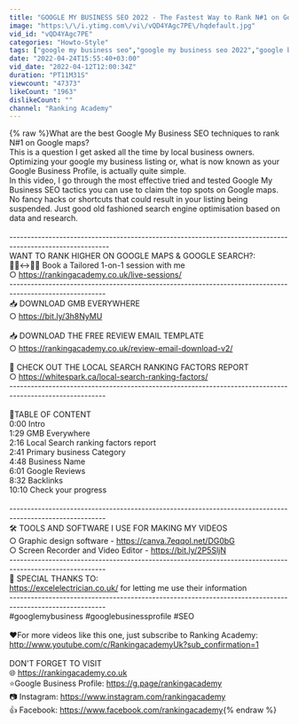 ```yaml
---
title: "GOOGLE MY BUSINESS SEO 2022 - The Fastest Way to Rank N#1 on Google Maps"
image: "https:\/\/i.ytimg.com\/vi\/vQD4YAgc7PE\/hqdefault.jpg"
vid_id: "vQD4YAgc7PE"
categories: "Howto-Style"
tags: ["google my business seo","google my business seo 2022","google business profile seo"]
date: "2022-04-24T15:55:40+03:00"
vid_date: "2022-04-12T12:00:34Z"
duration: "PT11M31S"
viewcount: "47373"
likeCount: "1963"
dislikeCount: ""
channel: "Ranking Academy"
---
```

{% raw %}What are the best Google My Business SEO techniques to rank N#1 on Google maps?  <br />This is a question I get asked all the time by local business owners. <br />Optimizing your google my business listing or, what is now known as your Google Business Profile, is actually quite simple.  <br />In this video, I go through the most effective tried and tested Google My Business SEO tactics you can use to claim the top spots on Google maps.<br />No fancy hacks or shortcuts that could result in your listing being suspended. Just good old fashioned search engine optimisation based on data and research.   <br /><br />----------------------------------------------------------------------------------------------------------<br />WANT TO RANK HIGHER ON GOOGLE MAPS &amp; GOOGLE SEARCH?:<br />👨‍💼↔️👨‍💼 Book a Tailored 1-on-1 session with me <br />○ <a rel="nofollow" target="blank" href="https://rankingacademy.co.uk/live-sessions/">https://rankingacademy.co.uk/live-sessions/</a><br />---------------------------------------------------------------------------------------------------------<br />📥 DOWNLOAD GMB EVERYWHERE<br />○ <a rel="nofollow" target="blank" href="https://bit.ly/3h8NyMU">https://bit.ly/3h8NyMU</a><br /><br />📥 DOWNLOAD THE FREE REVIEW EMAIL TEMPLATE<br />○ <a rel="nofollow" target="blank" href="https://rankingacademy.co.uk/review-email-download-v2/">https://rankingacademy.co.uk/review-email-download-v2/</a><br /><br />👀 CHECK OUT THE LOCAL SEARCH RANKING FACTORS REPORT<br />○ <a rel="nofollow" target="blank" href="https://whitespark.ca/local-search-ranking-factors/">https://whitespark.ca/local-search-ranking-factors/</a><br />---------------------------------------------------------------------------------------------------------<br /><br />📑TABLE OF CONTENT<br />0:00 Intro<br />1:29 GMB Everywhere<br />2:16 Local Search ranking factors report<br />2:41 Primary business Category<br />4:48 Business Name<br />6:01 Google Reviews<br />8:32 Backlinks<br />10:10 Check your progress<br /><br />---------------------------------------------------------------------------------------------------------<br />🛠️ TOOLS AND SOFTWARE I USE FOR MAKING MY VIDEOS<br />○ Graphic design software - <a rel="nofollow" target="blank" href="https://canva.7eqqol.net/DG0bG">https://canva.7eqqol.net/DG0bG</a><br />○ Screen Recorder and Video Editor - <a rel="nofollow" target="blank" href="https://bit.ly/2P5SljN">https://bit.ly/2P5SljN</a><br />---------------------------------------------------------------------------------------------------------<br />🙏 SPECIAL THANKS TO:<br /><a rel="nofollow" target="blank" href="https://excelelectrician.co.uk/">https://excelelectrician.co.uk/</a> for letting me use their information<br />---------------------------------------------------------------------------------------------------------<br />#googlemybusiness #googlebusinessprofile #SEO<br /><br />❤️For more videos like this one, just subscribe to Ranking Academy: <a rel="nofollow" target="blank" href="http://www.youtube.com/c/RankingacademyUk?sub_confirmation=1">http://www.youtube.com/c/RankingacademyUk?sub_confirmation=1</a> <br /><br />DON'T FORGET TO VISIT<br />🌐 <a rel="nofollow" target="blank" href="https://rankingacademy.co.uk">https://rankingacademy.co.uk</a><br />⭐Google Business Profile: <a rel="nofollow" target="blank" href="https://g.page/rankingacademy">https://g.page/rankingacademy</a><br />📷 Instagram: <a rel="nofollow" target="blank" href="https://www.instagram.com/rankingacademy">https://www.instagram.com/rankingacademy</a><br />👍 Facebook: <a rel="nofollow" target="blank" href="https://www.facebook.com/rankingacademy">https://www.facebook.com/rankingacademy</a>{% endraw %}
